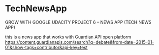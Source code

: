 # TechNewsApp

GROW WITH GOOGLE UDACITY PROJECT 6 – NEWS APP (TECH NEWS APP)

this is a news app that works with Guardian API open platform
https://content.guardianapis.com/search?q=debate&from-date=2015-01-01&show-tags=contributor&api-key=test
